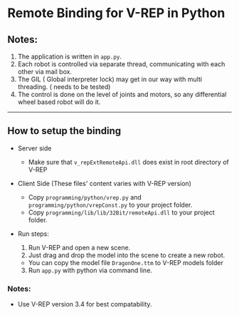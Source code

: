 # Remote Binding for V-REP in Python

## Notes:
1. The application is written in `app.py`.
2. Each robot is controlled via separate thread, communicating with each other via mail box.
3. The GIL ( Global interpreter lock) may get in our way with multi threading. ( needs to be tested)
4. The control is done on the level of joints and motors, so any differential wheel based robot will do it.

---

## How to setup the binding


* Server side
  * Make sure that `v_repExtRemoteApi.dll` does exist in root directory of V-REP
* Client Side (These files' content varies with V-REP version) 
  * Copy `programming/python/vrep.py` and `programming/python/vrepConst.py` to your project folder.
  * Copy `programming/lib/lib/32Bit/remoteApi.dll` to your project folder.

* Run steps:
  1. Run V-REP and open a new scene.
  2. Just drag and drop the model into the scene to create a new robot.
    * You can copy the model file `DragonOne.ttm` to V-REP models folder
  3. Run `app.py` with python via command line.

### Notes:

* Use V-REP version 3.4 for best compatability.

